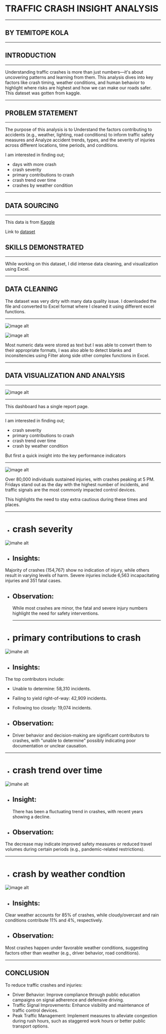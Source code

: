 # TRAFFIC CRASH INSIGHT ANALYSIS
___
## BY TEMITOPE KOLA

___

## INTRODUCTION
___
Understanding traffic crashes is more than just numbers—it's about uncovering patterns and learning from them. This analysis dives into key factors like crash timing, weather conditions, and human behavior to highlight where risks are highest and how we can make our roads safer. This dateset was gotten from kaggle.

____

## PROBLEM STATEMENT

____
The purpose of this analysis is to Understand the factors contributing to accidents (e.g., weather, lighting, road conditions) to inform traffic safety measures and Analyze accident trends, types, and the severity of injuries across different locations, time periods, and conditions.

I am interested in finding out;
* days with more crash
*  crash severity
*  primary contributions to crash
*  crash trend over time
*  crashes by weather condition

___
## DATA SOURCING

___

This data is from [Kaggle](https://www.kaggle.com)

Link to [dataset](https://www.kaggle.com/datasets/oktayrdeki/traffic-accidents/data)

## SKILLS DEMONSTRATED
___

While working on this dataset, I did intense data cleaning, and visualization using Excel.

___
## DATA CLEANING

The dataset was very dirty with many data quality issue. I downloaded the file and converted to Excel format where I cleaned it using different excel functions.
___

![image alt](https://github.com/Temitope-Kola/TRAFFIC-CRASH-/blob/main/IMAGESS/dirtdata.png?raw=true)

![image alt](https://github.com/Temitope-Kola/TRAFFIC-CRASH-/blob/main/IMAGESS/CLEANED%20DATA.png?raw=true)

Most numeric data were stored as text but I was able to convert them to their appropriate formats, I was also able to detect  blanks and inconsitencies using Filter along side other complex functions in Excel.

___

## DATA VISUALIZATION AND ANALYSIS

___

![image alt](https://github.com/Temitope-Kola/TRAFFIC-CRASH-/blob/main/IMAGESS/main%20traffic%20analysis%20dashboard.png?raw=true)
___

This dashboard has a single report page.

___

I am interested in finding out;
*  crash severity
*  primary contributions to crash
*  crash trend over time
*  crash by weather condition

  But first a quick insight into the key performance indicators

___
![image alt](https://github.com/Temitope-Kola/TRAFFIC-CRASH-/blob/main/IMAGESS/KPIS.png?raw=true)

 Over 80,000 individuals sustained injuries, with crashes peaking at 5 PM. Fridays stand out as the day with the highest number of incidents, and traffic signals are the most commonly impacted control devices.

 This highlights the need to stay extra cautious during these times and places.

 ___

*  # crash severity

![imahe alt](https://github.com/Temitope-Kola/TRAFFIC-CRASH-/blob/main/IMAGESS/CRASH_SEVERITY.png?raw=true)

* ## Insights:
Majority of crashes (154,767) show no indication of injury, while others result in varying levels of harm.
Severe injuries include 6,563 incapacitating injuries and 351 fatal cases.

* ## Observation:
  While most crashes are minor, the fatal and severe injury numbers highlight the need for safety interventions.

  ___

* # primary contributions to crash

![imahe alt](https://github.com/Temitope-Kola/TRAFFIC-CRASH-/blob/main/IMAGESS/PRIM%20CONTRI.%20CAUSE.png?raw=true)

* ## Insights:
The top contributors include:
* Unable to determine: 58,310 incidents.
* Failing to yield right-of-way: 42,909 incidents.
* Following too closely: 19,074 incidents.

  
* ## Observation:
* Driver behavior and decision-making are significant contributors to crashes, with "unable to determine" possibly indicating poor documentation or unclear causation.


___

*  # crash trend over time

![imahe alt](https://github.com/Temitope-Kola/TRAFFIC-CRASH-/blob/main/IMAGESS/CRASHTREND%20OVERTIME.png?raw=true)

* ## Insight:
  There has been a fluctuating trend in crashes, with recent years showing a decline.

  
* ## Observation:
 The decrease may indicate improved safety measures or reduced travel volumes during certain periods (e.g., pandemic-related restrictions).
___

* # crash by weather condtion

![image alt](https://github.com/Temitope-Kola/TRAFFIC-CRASH-/blob/main/IMAGESS/weahter%20condition.png?raw=true)

* ## Insights:
Clear weather accounts for 85% of crashes, while cloudy/overcast and rain conditions contribute 11% and 4%, respectively.


* ## Observation:
Most crashes happen under favorable weather conditions, suggesting factors other than weather (e.g., driver behavior, road conditions).
___

## CONCLUSION

To reduce traffic crashes and injuries:

* Driver Behavior: Improve compliance through public education campaigns on signal adherence and defensive driving.
* Traffic Signal Improvements: Enhance visibility and maintenance of traffic control devices.
* Peak Traffic Management: Implement measures to alleviate congestion during rush hours, such as staggered work hours or better public transport options.

